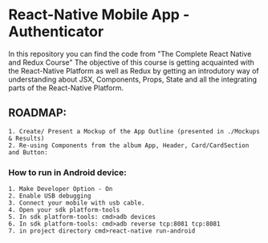 # React-Native Mobile App - Authenticator

In this repository you can find the code from "The Complete React Native and Redux Course"
The objective of this course is getting acquainted with the React-Native Platform as well as Redux
by getting an introdutory way of understanding about JSX, Components, Props, State and all the integrating parts of the React-Native Platform.


## ROADMAP:
	1. Create/ Present a Mockup of the App Outline (presented in ./Mockups & Results)
	2. Re-using Components from the album App, Header, Card/CardSection and Button:


### How to run in Android device: 
	1. Make Developer Option - On
	2. Enable USB debugging	
	3. Connect your mobile with usb cable.
	4. Open your sdk platform-tools 
	5. In sdk platform-tools: cmd>adb devices
	6. In sdk platform-tools: cmd>adb reverse tcp:8081 tcp:8081 
	7. in project directory cmd>react-native run-android   